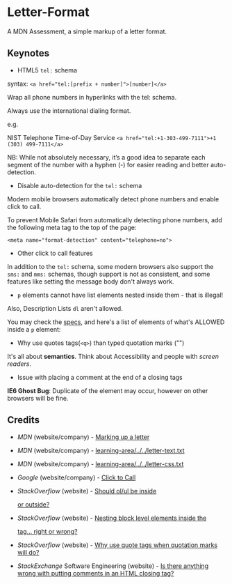 # Letter-Format

A MDN Assessment, a simple markup of a letter format.

## Keynotes

+ HTML5 `tel:` schema

syntax: `<a href="tel:[prefix + number]">[number]</a>`

Wrap all phone numbers in hyperlinks with the tel: schema.

Always use the international dialing format.

e.g.

NIST Telephone Time-of-Day Service
`<a href="tel:+1-303-499-7111">+1 (303) 499-7111</a>`

NB: While not absolutely necessary, it’s a good idea to separate each segment of the number with a hyphen (-) for easier reading and better auto-detection.

+ Disable auto-detection for the `tel:` schema

Modern mobile browsers automatically detect phone numbers and enable click to call.

To prevent Mobile Safari from automatically detecting phone numbers, add the following meta tag to the top of the page:

`<meta name="format-detection" content="telephone=no">`

+ Other click to call features

In addition to the `tel:` schema, some modern browsers also support the `sms:` and `mms:` schemas, though support is not as consistent, and some features like setting the message body don't always work.

+ `p` elements cannot have list elements nested inside them - that is illegal!

Also, Description Lists `dl` aren't allowed.

You may check the [specs](https://stackoverflow.com/questions/5681481/should-ol-ul-be-inside-p-or-outside), and here's a list of elements of what's ALLOWED inside a `p` element:

+ Why use quotes tags(`<q>`) than typed quotation marks ("")

It's all about **semantics**. Think about Accessibility and people with _screen readers_.

+ Issue with placing a comment at the end of a closing tags

**IE6 Ghost Bug**: Duplicate of the element may occur, however on other browsers will be fine.

## Credits

- _MDN_ (website/company) - [Marking up a letter](https://developer.mozilla.org/en-US/docs/Learn/HTML/Introduction_to_HTML/Marking_up_a_letter)

- _MDN_ (website/company) - [learning-area/../../letter-text.txt](https://github.com/mdn/learning-area/blob/master/html/introduction-to-html/marking-up-a-letter-start/letter-text.txt)

- _MDN_ (website/company) - [learning-area/../../letter-css.txt](https://github.com/mdn/learning-area/blob/master/html/introduction-to-html/marking-up-a-letter-start/css.txt)

- _Google_ (website/company) - [Click to Call](https://developers.google.com/web/fundamentals/native-hardware/click-to-call/)

- _StackOverflow_ (website) - [Should ol/ul be inside <p> or outside?](https://stackoverflow.com/questions/5681481/should-ol-ul-be-inside-p-or-outside)

- _StackOverflow_ (website) - [Nesting block level elements inside the <p> tag… right or wrong?](https://stackoverflow.com/questions/4291467/nesting-block-level-elements-inside-the-p-tag-right-or-wrong)

- _StackOverflow_ (website) - [Why use quote tags when quotation marks will do?](https://stackoverflow.com/questions/20292197/why-use-quote-tags-when-quotation-marks-will-do)

- _StackExchange_ Software Engineering (website) - [Is there anything wrong with putting comments in an HTML closing tag?](https://softwareengineering.stackexchange.com/questions/297774/is-there-anything-wrong-with-putting-comments-in-an-html-closing-tag/297887)
